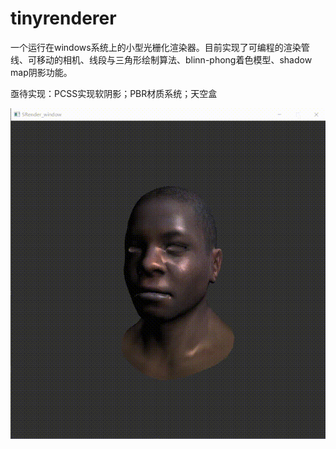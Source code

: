 # tinyrenderer

一个运行在windows系统上的小型光栅化渲染器。目前实现了可编程的渲染管线、可移动的相机、线段与三角形绘制算法、blinn-phong着色模型、shadow map阴影功能。

亟待实现：PCSS实现软阴影；PBR材质系统；天空盒

![image](https://github.com/857329210/tinyrenderer/blob/main/image/blinn-phong.gif)
